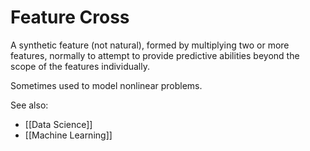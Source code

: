 # Feature Cross
A synthetic feature (not natural), formed by multiplying two or more features, normally to attempt to provide predictive abilities beyond the scope of the features individually.

Sometimes used to model nonlinear problems.

See also:
- [[Data Science]]
- [[Machine Learning]]